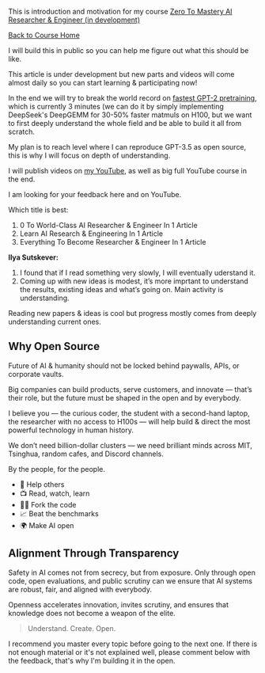 This is introduction and motivation for my course [Zero To Mastery AI Researcher & Engineer (in development)](#)

[Back to Course Home](ub.com/vukrosic/ultimate-ai-research-and-engineering-course)

I will build this in public so you can help me figure out what this should be like.

This article is under development but new parts and videos will come almost daily so you can start learning & participating now!

In the end we will try to break the world record on [fastest GPT-2 pretraining](https://github.com/KellerJordan/modded-nanogpt/), which is currently 3 minutes (we can do it by simply implementing DeepSeek's DeepGEMM for 30-50% faster matmuls on H100, but we want to first deeply understand the whole field and be able to build it all from scratch.

My plan is to reach level where I can reproduce GPT-3.5 as open source, this is why I will focus on depth of understanding.

I will publish videos on [my YouTube](https://www.youtube.com/channel/UC7XJj9pv_11a11FUxCMz15g), as well as big full YouTube course in the end.

I am looking for your feedback here and on YouTube.

Which title is best:
1. 0 To World-Class AI Researcher & Engineer In 1 Article
2. Learn AI Research & Engineering In 1 Article
3. Everything To Become Researcher & Engineer In 1 Article


**Ilya Sutskever:**
1. I found that if I read something very slowly, I will eventually uderstand it.
2. Coming up with new ideas is modest, it’s more imprtant to understand the results, existing ideas and what’s going on. Main activity is understanding.

Reading new papers & ideas is cool but progress mostly comes from deeply understanding current ones.


## Why Open Source

Future of AI & humanity should not be locked behind paywalls, APIs, or corporate vaults.

Big companies can build products, serve customers, and innovate — that’s their role, but the future must be shaped in the open and by everybody.

I believe you — the curious coder, the student with a second-hand laptop, the researcher with no access to H100s — will help build & direct the most powerful technology in human history.

We don’t need billion-dollar clusters — we need brilliant minds across MIT, Tsinghua, random cafes, and Discord channels.

By the people, for the people.

- 🤝 Help others
- 📺 Read, watch, learn
- 🧑‍💻 Fork the code
- 📈 Beat the benchmarks
- 🌍 Make AI open


## Alignment Through Transparency

Safety in AI comes not from secrecy, but from exposure. Only through open code, open evaluations, and public scrutiny can we ensure that AI systems are robust, fair, and aligned with everybody.

Openness accelerates innovation, invites scrutiny, and ensures that knowledge does not become a weapon of the elite.

> Understand. Create. Open.

I recommend you master every topic before going to the next one.
If there is not enough material or it's not explained well, please comment below with the feedback, that's why I'm building it in the open.